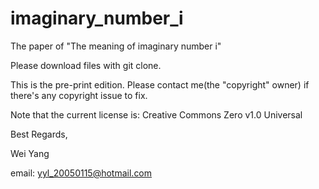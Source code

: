 # imaginary_number_i
The paper of "The meaning of imaginary number i"

Please download files with
git clone.

This is the pre-print edition.
Please contact me(the "copyright" owner) if there's any copyright issue to fix.

Note that the current license is: Creative Commons Zero v1.0 Universal

Best Regards,

Wei Yang

email: yyl_20050115@hotmail.com
